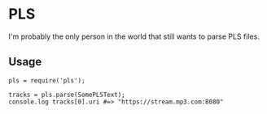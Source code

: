 # PLS

I'm probably the only person in the world that still wants to parse PLS files.

## Usage

    pls = require('pls');

    tracks = pls.parse(SomePLSText);
    console.log tracks[0].uri #=> "https://stream.mp3.com:8080"
